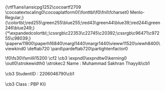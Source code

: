 {\rtf1\ansi\ansicpg1252\cocoartf2709
\cocoatextscaling0\cocoaplatform0{\fonttbl\f0\fnil\fcharset0 Menlo-Regular;}
{\colortbl;\red255\green255\blue255;\red43\green44\blue39;\red244\green246\blue249;}
{\*\expandedcolortbl;;\cssrgb\c22353\c22745\c20392;\cssrgb\c96471\c97255\c98039;}
\paperw11900\paperh16840\margl1440\margr1440\vieww11520\viewh8400\viewkind0
\deftab720
\pard\pardeftab720\partightenfactor0

\f0\fs30\fsmilli15200 \cf2 \cb3 \expnd0\expndtw0\kerning0
\outl0\strokewidth0 \strokec2 Name       : Muhammad Sakhran Thayyib\cb1 \
\
\cb3 StudentID  : 2206046790\cb1 \
\
\cb3 Class      : PBP KI}